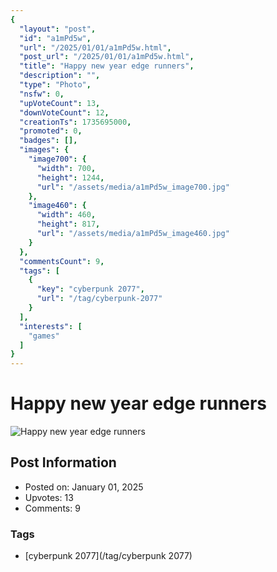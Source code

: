 ```yaml
---
{
  "layout": "post",
  "id": "a1mPd5w",
  "url": "/2025/01/01/a1mPd5w.html",
  "post_url": "/2025/01/01/a1mPd5w.html",
  "title": "Happy new year edge runners",
  "description": "",
  "type": "Photo",
  "nsfw": 0,
  "upVoteCount": 13,
  "downVoteCount": 12,
  "creationTs": 1735695000,
  "promoted": 0,
  "badges": [],
  "images": {
    "image700": {
      "width": 700,
      "height": 1244,
      "url": "/assets/media/a1mPd5w_image700.jpg"
    },
    "image460": {
      "width": 460,
      "height": 817,
      "url": "/assets/media/a1mPd5w_image460.jpg"
    }
  },
  "commentsCount": 9,
  "tags": [
    {
      "key": "cyberpunk 2077",
      "url": "/tag/cyberpunk-2077"
    }
  ],
  "interests": [
    "games"
  ]
}
---
```


# Happy new year edge runners

![Happy new year edge runners](/assets/media/a1mPd5w_image700.jpg)

## Post Information

- Posted on: January 01, 2025
- Upvotes: 13
- Comments: 9

### Tags

- [cyberpunk 2077](/tag/cyberpunk 2077)
